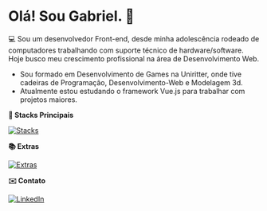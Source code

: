 # Olá! Sou Gabriel. 👋

💻 Sou um desenvolvedor Front-end, desde minha adolescência rodeado de computadores trabalhando com suporte técnico de hardware/software. Hoje busco meu crescimento profissional na área de Desenvolvimento Web.  

- Sou formado em Desenvolvimento de Games na Uniritter, onde tive cadeiras de Programação, Desenvolvimento-Web e Modelagem 3d.
- Atualmente estou estudando o framework Vue.js para trabalhar com projetos maiores. 


**📖 Stacks Principais**  

[![Stacks](https://skillicons.dev/icons?i=js,html,css,python,vue)](https://skillicons.dev)  

**📚 Extras**  

[![Extras](https://skillicons.dev/icons?i=c,cpp,java,mysql,blender,unreal)](https://skillicons.dev)  

**✉️ Contato**  

[![LinkedIn](https://skillicons.dev/icons?i=linkedin)](https://www.linkedin.com/in/gabriel-matusiak-642332211/)  

